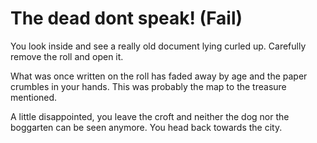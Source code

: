 # The dead dont speak! (Fail)

You look inside and see a really old document lying curled up.
Carefully remove the roll and open it.

What was once written on the roll has faded away by age and the paper crumbles in your hands. This was probably the map to the treasure mentioned.

A little disappointed, you leave the croft and neither the dog nor the boggarten can be seen anymore. You head back towards the city.
